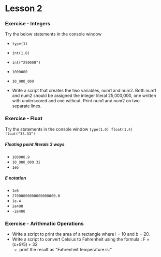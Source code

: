 # **Lesson 2**

### **Exercise - Integers**
Try the below statements in the console window
- `type(1)` 
- `int(1.0)`
- `int("250000")`
- `1000000`
- `10_000_000`

- Write a script that creates the two variables, num1 and num2. Both num1 and num2 should be assigned the integer literal 25,000,000, 
one written with underscored and one without. Print num1 and num2
on two separate lines.

### **Exercise - Float**
Try the statements in the console window
`type(1.0)
float(1.4)
float("33.33")`

##### Floating point literals 3 ways

- `100000.9`
- `10_000_000.32`
- `1e6`

##### E notation
- `1e6`
- `27000000000000000000.0`
- `1e-4`
- `2e400`
- `-2e400`

### **Exercise - Arithmatic Operations**
- Write a script to print the area of a rectangle where l = 10 and b = 20. 
- Write a script to convert Celsius to Fahrenheit using the formula : F = (c+9/5) + 32
  - print the result as "Fahrenheit temperature is:"
